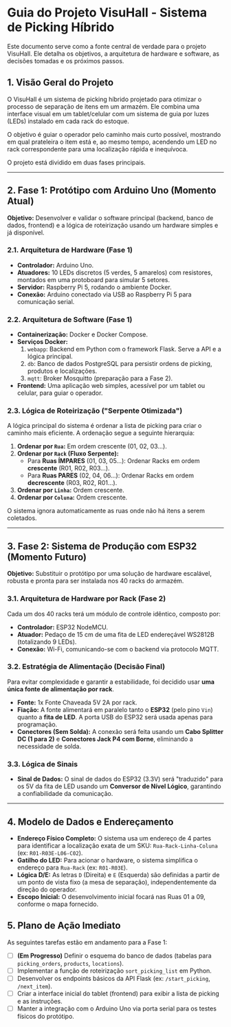 # Guia do Projeto VisuHall - Sistema de Picking Híbrido

Este documento serve como a fonte central de verdade para o projeto VisuHall. Ele detalha os objetivos, a arquitetura de hardware e software, as decisões tomadas e os próximos passos.

## 1. Visão Geral do Projeto

O VisuHall é um sistema de picking híbrido projetado para otimizar o processo de separação de itens em um armazém. Ele combina uma interface visual em um tablet/celular com um sistema de guia por luzes (LEDs) instalado em cada rack do estoque.

O objetivo é guiar o operador pelo caminho mais curto possível, mostrando em qual prateleira o item está e, ao mesmo tempo, acendendo um LED no rack correspondente para uma localização rápida e inequívoca.

O projeto está dividido em duas fases principais.

---

## 2. Fase 1: Protótipo com Arduino Uno (Momento Atual)

**Objetivo:** Desenvolver e validar o software principal (backend, banco de dados, frontend) e a lógica de roteirização usando um hardware simples e já disponível.

### 2.1. Arquitetura de Hardware (Fase 1)

- **Controlador:** Arduino Uno.
- **Atuadores:** 10 LEDs discretos (5 verdes, 5 amarelos) com resistores, montados em uma protoboard para simular 5 setores.
- **Servidor:** Raspberry Pi 5, rodando o ambiente Docker.
- **Conexão:** Arduino conectado via USB ao Raspberry Pi 5 para comunicação serial.

### 2.2. Arquitetura de Software (Fase 1)

- **Containerização:** Docker e Docker Compose.
- **Serviços Docker:**
    1.  `webapp`: Backend em Python com o framework Flask. Serve a API e a lógica principal.
    2.  `db`: Banco de dados PostgreSQL para persistir ordens de picking, produtos e localizações.
    3.  `mqtt`: Broker Mosquitto (preparação para a Fase 2).
- **Frontend:** Uma aplicação web simples, acessível por um tablet ou celular, para guiar o operador.

### 2.3. Lógica de Roteirização ("Serpente Otimizada")

A lógica principal do sistema é ordenar a lista de picking para criar o caminho mais eficiente. A ordenação segue a seguinte hierarquia:

1.  **Ordenar por `Rua`:** Em ordem crescente (01, 02, 03...).
2.  **Ordenar por `Rack` (Fluxo Serpente):**
    - Para **Ruas ÍMPARES** (01, 03, 05...): Ordenar Racks em ordem **crescente** (R01, R02, R03...).
    - Para **Ruas PARES** (02, 04, 06...): Ordenar Racks em ordem **decrescente** (R03, R02, R01...).
3.  **Ordenar por `Linha`:** Ordem crescente.
4.  **Ordenar por `Coluna`:** Ordem crescente.

O sistema ignora automaticamente as ruas onde não há itens a serem coletados.

---

## 3. Fase 2: Sistema de Produção com ESP32 (Momento Futuro)

**Objetivo:** Substituir o protótipo por uma solução de hardware escalável, robusta e pronta para ser instalada nos 40 racks do armazém.

### 3.1. Arquitetura de Hardware por Rack (Fase 2)

Cada um dos 40 racks terá um módulo de controle idêntico, composto por:

- **Controlador:** ESP32 NodeMCU.
- **Atuador:** Pedaço de 15 cm de uma fita de LED endereçável WS2812B (totalizando 9 LEDs).
- **Conexão:** Wi-Fi, comunicando-se com o backend via protocolo MQTT.

### 3.2. Estratégia de Alimentação (Decisão Final)

Para evitar complexidade e garantir a estabilidade, foi decidido usar **uma única fonte de alimentação por rack**.

- **Fonte:** 1x Fonte Chaveada 5V 2A por rack.
- **Fiação:** A fonte alimentará em paralelo tanto o **ESP32** (pelo pino `Vin`) quanto a **fita de LED**. A porta USB do ESP32 será usada apenas para programação.
- **Conectores (Sem Solda):** A conexão será feita usando um **Cabo Splitter DC (1 para 2)** e **Conectores Jack P4 com Borne**, eliminando a necessidade de solda.

### 3.3. Lógica de Sinais

- **Sinal de Dados:** O sinal de dados do ESP32 (3.3V) será "traduzido" para os 5V da fita de LED usando um **Conversor de Nível Lógico**, garantindo a confiabilidade da comunicação.

---

## 4. Modelo de Dados e Endereçamento

- **Endereço Físico Completo:** O sistema usa um endereço de 4 partes para identificar a localização exata de um SKU: `Rua-Rack-Linha-Coluna` (ex: `R01-R03E-L06-C02`).
- **Gatilho do LED:** Para acionar o hardware, o sistema simplifica o endereço para `Rua-Rack` (ex: `R01-R03E`).
- **Lógica D/E:** As letras `D` (Direita) e `E` (Esquerda) são definidas a partir de um ponto de vista fixo (a mesa de separação), independentemente da direção do operador.
- **Escopo Inicial:** O desenvolvimento inicial focará nas Ruas 01 a 09, conforme o mapa fornecido.

## 5. Plano de Ação Imediato

As seguintes tarefas estão em andamento para a Fase 1:

-   [ ] **(Em Progresso)** Definir o esquema do banco de dados (tabelas para `picking_orders`, `products`, `locations`).
-   [ ] Implementar a função de roteirização `sort_picking_list` em Python.
-   [ ] Desenvolver os endpoints básicos da API Flask (ex: `/start_picking`, `/next_item`).
-   [ ] Criar a interface inicial do tablet (frontend) para exibir a lista de picking e as instruções.
-   [ ] Manter a integração com o Arduino Uno via porta serial para os testes físicos do protótipo. 